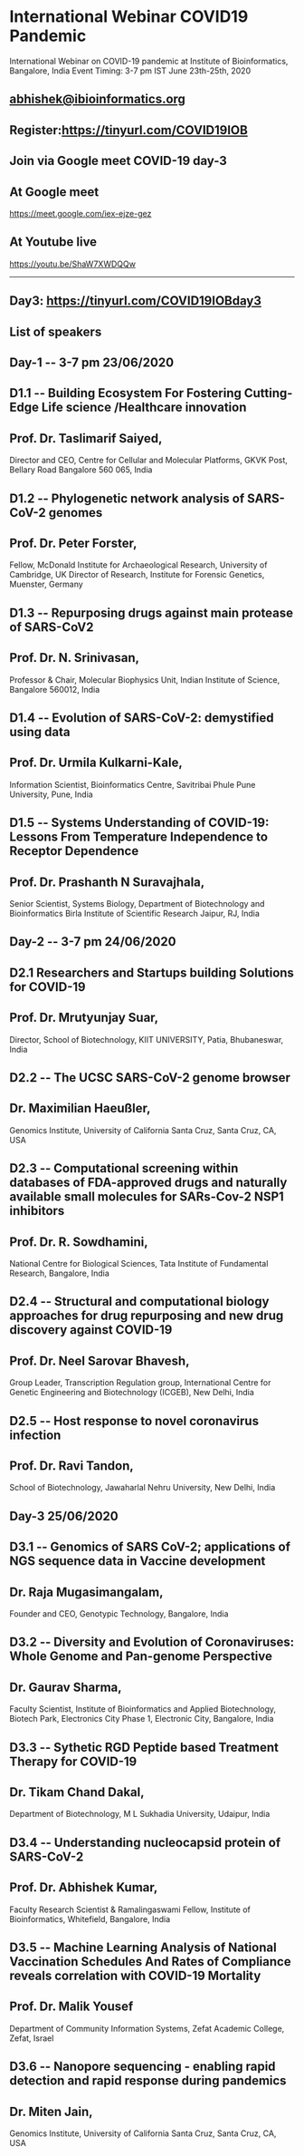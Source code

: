 # International Webinar COVID19 Pandemic 

International Webinar on COVID-19 pandemic at Institute of Bioinformatics, Bangalore, India
Event Timing: 3-7 pm IST June 23th-25th, 2020

abhishek@ibioinformatics.org
----

Register:https://tinyurl.com/COVID19IOB
---------
Join via Google meet
COVID-19 day-3
--------
At Google meet
------------
https://meet.google.com/iex-ejze-gez

At Youtube live
-----------------
https://youtu.be/ShaW7XWDQQw

-------
Day3: https://tinyurl.com/COVID19IOBday3
-------


List of speakers
-----

Day-1	  -- 3-7 pm 23/06/2020
-----
D1.1		-- Building Ecosystem For Fostering Cutting-Edge Life science /Healthcare innovation
-----
Prof. Dr. Taslimarif Saiyed, 
-----
Director and CEO, Centre for Cellular and Molecular Platforms, GKVK Post, Bellary Road Bangalore 560 065, India

D1.2	-- Phylogenetic network analysis of SARS-CoV-2 genomes
-----
Prof. Dr. Peter Forster, 
-----
Fellow, McDonald Institute for Archaeological Research, University of Cambridge, UK Director of Research, Institute for Forensic Genetics, Muenster, Germany

D1.3	-- Repurposing drugs against main protease of SARS-CoV2
-----
Prof. Dr. N. Srinivasan, 
-----
Professor & Chair, Molecular Biophysics Unit, Indian Institute of Science, Bangalore 560012, India


D1.4	-- Evolution of SARS-CoV-2: demystified using data
-----
Prof. Dr. Urmila Kulkarni-Kale, 
-----
Information Scientist, Bioinformatics Centre, Savitribai Phule Pune University, Pune, India

D1.5	-- Systems Understanding of COVID-19: Lessons From Temperature Independence to Receptor Dependence 
-----
Prof. Dr. Prashanth N Suravajhala, 
-----
Senior Scientist, Systems Biology, Department of Biotechnology and Bioinformatics Birla Institute of Scientific Research Jaipur, RJ, India

Day-2	-- 3-7 pm 24/06/2020
-----
D2.1	Researchers and Startups building Solutions for COVID-19
-----
Prof. Dr. Mrutyunjay Suar, 
-----
Director, School of Biotechnology, KIIT UNIVERSITY, Patia, Bhubaneswar, India

D2.2	 -- The UCSC SARS-CoV-2 genome browser 
-----
Dr. Maximilian Haeußler, 
-----
Genomics Institute, University of California Santa Cruz, Santa Cruz, CA, USA

D2.3	-- Computational screening within databases of FDA-approved drugs and naturally available small molecules for SARs-Cov-2 NSP1 inhibitors
-----

Prof. Dr. R. Sowdhamini, 
-----

National Centre for Biological Sciences, 
Tata Institute of Fundamental Research, Bangalore, India 

D2.4	-- Structural and computational biology approaches for drug repurposing and new drug discovery against COVID-19
-----
Prof. Dr. Neel Sarovar Bhavesh,
-----
Group Leader, Transcription Regulation group, International Centre for Genetic Engineering and Biotechnology (ICGEB), New Delhi, India

D2.5	-- Host response to novel coronavirus infection
-----
Prof. Dr. Ravi Tandon, 
-----
School of Biotechnology, Jawaharlal Nehru University, New Delhi, India

Day-3	25/06/2020
-----

D3.1	-- Genomics of SARS CoV-2; applications of NGS sequence data in Vaccine development
-----

Dr. Raja Mugasimangalam,
-----
Founder and CEO, Genotypic Technology, Bangalore, India

D3.2	-- Diversity and Evolution of Coronaviruses: Whole Genome and Pan-genome Perspective
-----

Dr. Gaurav Sharma, 
-----
Faculty Scientist, Institute of Bioinformatics and Applied Biotechnology, 
Biotech Park, Electronics City Phase 1, Electronic City, Bangalore, India  

D3.3	-- Sythetic RGD Peptide based Treatment Therapy for COVID-19
-----
Dr. Tikam Chand Dakal, 
-----
Department of Biotechnology, M L Sukhadia University, Udaipur, India



D3.4	-- Understanding nucleocapsid protein of SARS-CoV-2
-----
Prof. Dr. Abhishek Kumar, 
-----
Faculty Research Scientist & Ramalingaswami Fellow, Institute of Bioinformatics, Whitefield, Bangalore, India


D3.5 -- Machine Learning Analysis of National Vaccination Schedules And Rates of Compliance reveals correlation with COVID-19 Mortality 
----
Prof. Dr. Malik Yousef
-----

Department of Community Information Systems, Zefat Academic College, Zefat, Israel


D3.6	-- Nanopore sequencing - enabling rapid detection and rapid response during pandemics
-----

Dr. Miten Jain, 
-----
Genomics Institute, University of California Santa Cruz, Santa Cruz, CA,  USA
